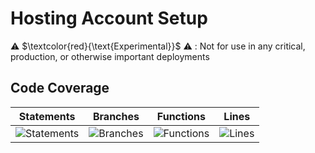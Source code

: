 
# Hosting Account Setup

⚠️ $\textcolor{red}{\text{Experimental}}$ ⚠️ : Not for use in any critical, production, or otherwise important deployments

## Code Coverage

| Statements                  | Branches                | Functions                 | Lines             |
| --------------------------- | ----------------------- | ------------------------- | ----------------- |
| ![Statements](https://img.shields.io/badge/statements-97.93%25-brightgreen.svg?style=flat) | ![Branches](https://img.shields.io/badge/branches-93.87%25-brightgreen.svg?style=flat) | ![Functions](https://img.shields.io/badge/functions-97.36%25-brightgreen.svg?style=flat) | ![Lines](https://img.shields.io/badge/lines-97.89%25-brightgreen.svg?style=flat) |

